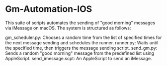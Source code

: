 # Gm-Automation-IOS

This suite of scripts automates the sending of "good morning" messages via iMessage on macOS. The system is structured as follows:

gm_scheduler.py: Chooses a random time from the list of specified times for the next message sending and schedules the runner.
runner.py: Waits until the specified time, then triggers the message sending script.
send_gm.py: Sends a random "good morning" message from the predefined list using AppleScript.
send_imessage.scpt: An AppleScript to send an iMessage.
